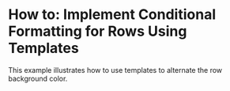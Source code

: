 # How to: Implement Conditional Formatting for Rows Using Templates


This example illustrates how to use templates to alternate the row background color.

<br/>


